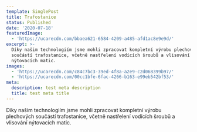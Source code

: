 ```yaml
---
template: SinglePost
title: Trafostanice
status: Published
date: '2020-07-18'
featuredImage:
  - 'https://ucarecdn.com/bbaea621-6584-4209-a485-afd1ac8e9e9d/'
excerpt: >-
  Díky našim technologiím jsme mohli zpracovat kompletní výrobu plechových
  součástí trafostanice, včetně nastřelení vodících šroubů a vlisování
  nýtovacích matic.
images:
  - 'https://ucarecdn.com/c84c7bc3-39ed-4f8a-a2e9-c2d068399b97/'
  - 'https://ucarecdn.com/00cc1bfe-6fac-4266-b163-e99eb542bf53/'
meta:
  description: test meta description
  title: test meta title
---
```

Díky našim technologiím jsme mohli zpracovat kompletní výrobu plechových součástí trafostanice, včetně nastřelení vodících šroubů a vlisování nýtovacích matic.
